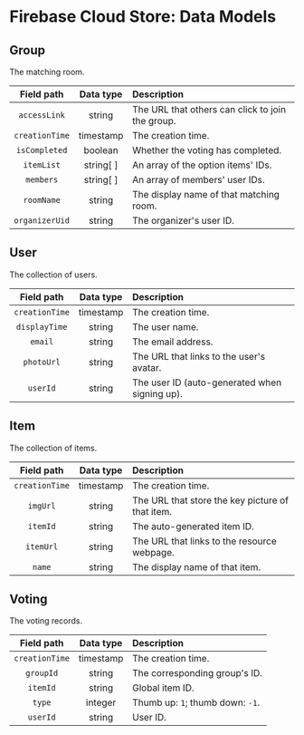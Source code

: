 # Firebase Cloud Store: Data Models

## Group

The matching room.

| Field path | Data type     | Description   |
| :--------: | :--------: | :-------------- |
| `accessLink` | string | The URL that others can click to join the group. |
| `creationTime` | timestamp | The creation time. |
| `isCompleted` | boolean | Whether the voting has completed. |
| `itemList` | string[ ] | An array of the option items' IDs. |
| `members` | string[ ] | An array of members' user IDs. |
| `roomName` | string | The display name of that matching room. |
| `organizerUid` | string | The organizer's user ID. |

## User

The collection of users.

| Field path | Data type     | Description   |
| :--------: | :--------: | :-------------- |
| `creationTime` | timestamp | The creation time. |
| `displayTime` | string | The user name. |
| `email` | string | The email address. |
| `photoUrl` | string | The URL that links to the user's avatar. |
| `userId` | string | The user ID (auto-generated when signing up). |

## Item

The collection of items.

| Field path | Data type     | Description   |
| :--------: | :--------: | :-------------- |
| `creationTime` | timestamp | The creation time. |
| `imgUrl` | string | The URL that store the key picture of that item. |
| `itemId` | string | The auto-generated item ID. |
| `itemUrl` | string | The URL that links to the resource webpage. |
| `name` | string | The display name of that item. |

## Voting

The voting records.

| Field path | Data type     | Description   |
| :--------: | :--------: | :-------------- |
| `creationTime` | timestamp | The creation time. |
| `groupId` | string | The corresponding group's ID. |
| `itemId` | string | Global item ID. |
| `type` | integer | Thumb up: `1`; thumb down: `-1`. |
| `userId` | string | User ID.  |
